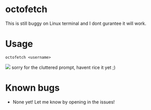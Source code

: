 # octofetch

This is still buggy on Linux terminal and I dont gurantee it will work.

# Usage
```octofetch <username>```

<img src=https://taku.n1ko23.moe/static/attachments/1634514647668-octo.png>
sorry for the cluttered prompt, havent rice it yet ;)

# Known bugs
- None yet! Let me know by opening in the issues!
